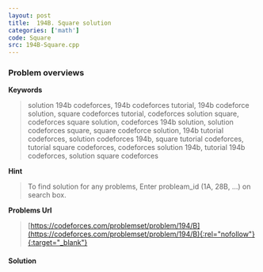 ```yaml
---
layout: post
title:  194B. Square solution
categories: ['math']
code: Square
src: 194B-Square.cpp
---
```

### **Problem overviews**

**Keywords**
> solution 194b codeforces, 194b codeforces tutorial, 194b codeforce solution, square codeforces tutorial, codeforces solution square, codeforces square solution, codeforces 194b solution, solution codeforces square, square codeforce solution, 194b tutorial codeforces, solution codeforces 194b, square tutorial codeforces, tutorial square codeforces, codeforces solution 194b, tutorial 194b codeforces, solution square codeforces

**Hint**
> To find solution for any problems, Enter probleam_id (1A, 28B, ...) on search box. 

**Problems Url**
> [https://codeforces.com/problemset/problem/194/B](https://codeforces.com/problemset/problem/194/B){:rel="nofollow"}{:target="_blank"}

#### **Solution**



